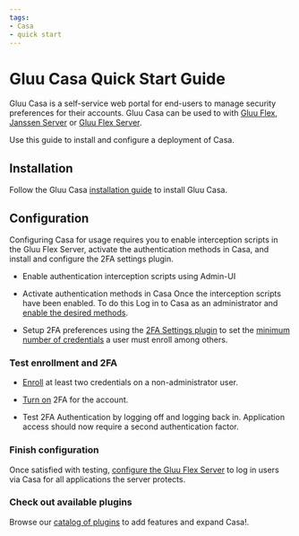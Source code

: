 ```yaml
---
tags:
- Casa
- quick start
---
```


# Gluu Casa Quick Start Guide

Gluu Casa is a self-service web portal for end-users to manage security preferences for their accounts. Gluu Casa can
be used to with [Gluu Flex](), [Janssen Server](https://jans.io) or [Gluu Flex Server](https://gluu.org).

Use this guide to install and configure a deployment of Casa.

## Installation

Follow the Gluu Casa [installation guide](./administration/installation.md) to install Gluu Casa.

## Configuration

Configuring Casa for usage requires you to enable interception scripts in the Gluu Flex Server, activate the 
authentication methods in Casa, and install and configure the 2FA settings plugin. 

- Enable authentication interception scripts using Admin-UI 
- Activate authentication methods in Casa Once the interception scripts have been enabled. To do this 
Log in to Casa as an administrator and [enable the desired methods](./administration/admin-console.md#configure-casa).

- Setup 2FA preferences using the [2FA Settings plugin](./plugins/2fa-settings.md) to set the 
[minimum number of credentials](./administration/admin-console.md#2fa-settings) a user must enroll among others.

### Test enrollment and 2FA

- [Enroll](./user-guide.md#2fa-credential-details--enrollment) at least two credentials on a non-administrator user.

- [Turn on](./user-guide.md#turn-2fa-onoff) 2FA for the account.

- Test 2FA Authentication by logging off and logging back in. Application access should now require a second 
authentication factor.

### Finish configuration

Once satisfied with testing, 
[configure the Gluu Flex Server](./administration/admin-console.md#set-default-authentication-method-gluu-flex) to log in 
users via Casa for all applications the server protects.

### Check out available plugins

Browse our [catalog of plugins](https://casa.gluu.org/plugins) to add features and expand Casa!.
